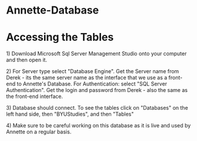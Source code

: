 # Annette-Database

<h1>Accessing the Tables </h1>
<p> 1) Download Microsoft Sql Server Management Studio onto your computer and then open it. </p>
<p> 2) For Server type select "Database Engine". Get the Server name from Derek - its the same server name as the interface that we use as a front-end to Annette's Database. For Authentication: select "SQL Server Authentication". Get the login and password from Derek - also the same as the front-end interface. </p>
<p>3) Database should connect. To see the tables click on "Databases" on the left hand side, then "BYUStudies", and then "Tables" </p>
 <p>   4) Make sure to be careful working on this database as it is live and used by Annette on a regular basis. </p?
  
   
